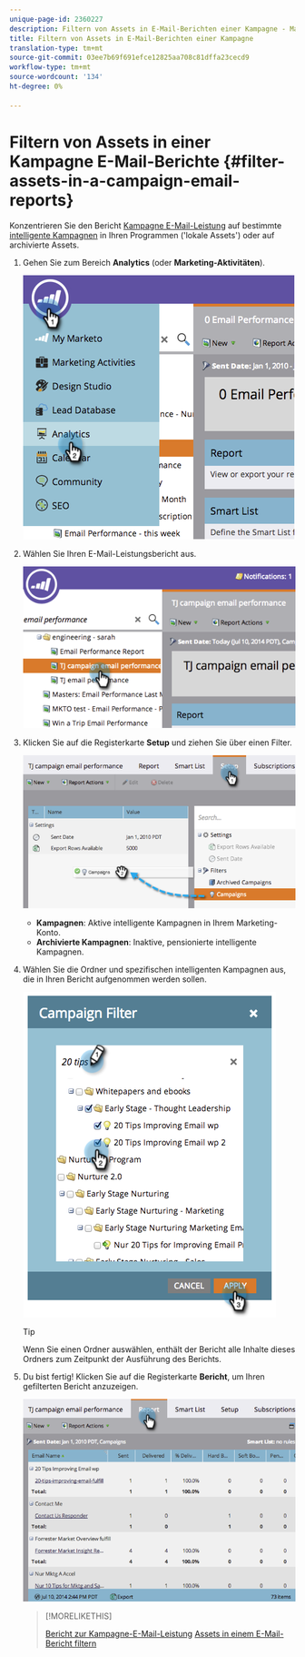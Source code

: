 ```yaml
---
unique-page-id: 2360227
description: Filtern von Assets in E-Mail-Berichten einer Kampagne - Marketing to Docs - Produktdokumentation
title: Filtern von Assets in E-Mail-Berichten einer Kampagne
translation-type: tm+mt
source-git-commit: 03ee7b69f691efce12825aa708c81dffa23cecd9
workflow-type: tm+mt
source-wordcount: '134'
ht-degree: 0%

---
```



# Filtern von Assets in einer Kampagne E-Mail-Berichte {#filter-assets-in-a-campaign-email-reports}

Konzentrieren Sie den Bericht [Kampagne E-Mail-Leistung](/help/marketo/product-docs/reporting/basic-reporting/report-types/campaign-email-performance-report.md) auf bestimmte [intelligente Kampagnen](/help/marketo/product-docs/core-marketo-concepts/smart-campaigns/creating-a-smart-campaign/understanding-batch-and-trigger-smart-campaigns.md) in Ihren Programmen (&#39;lokale Assets&#39;) oder auf archivierte Assets.

1. Gehen Sie zum Bereich **Analytics** (oder **Marketing-Aktivitäten**).

   ![](assets/image2014-9-16-15-3a57-3a27.png)

1. Wählen Sie Ihren E-Mail-Leistungsbericht aus.

   ![](assets/image2014-9-16-15-3a57-3a31.png)

1. Klicken Sie auf die Registerkarte **Setup** und ziehen Sie über einen Filter.

   ![](assets/image2014-9-16-15-3a57-3a35.png)

   * **Kampagnen**: Aktive intelligente Kampagnen in Ihrem Marketing-Konto.
   * **Archivierte Kampagnen**: Inaktive, pensionierte intelligente Kampagnen.

1. Wählen Sie die Ordner und spezifischen intelligenten Kampagnen aus, die in Ihren Bericht aufgenommen werden sollen.

   ![](assets/image2014-9-16-15-3a57-3a38.png)

   >[!TIP]
   >
   >Wenn Sie einen Ordner auswählen, enthält der Bericht alle Inhalte dieses Ordners zum Zeitpunkt der Ausführung des Berichts.

1. Du bist fertig! Klicken Sie auf die Registerkarte **Bericht**, um Ihren gefilterten Bericht anzuzeigen.

   ![](assets/image2014-9-16-15-3a58-3a10.png)

   >[!MORELIKETHIS]
   >
   >[Bericht zur Kampagne-E-Mail-Leistung](/help/marketo/product-docs/reporting/basic-reporting/report-types/campaign-email-performance-report.md)
   >[Assets in einem E-Mail-Bericht filtern](/help/marketo/product-docs/reporting/basic-reporting/report-activity/filter-assets-in-an-email-report.md)
